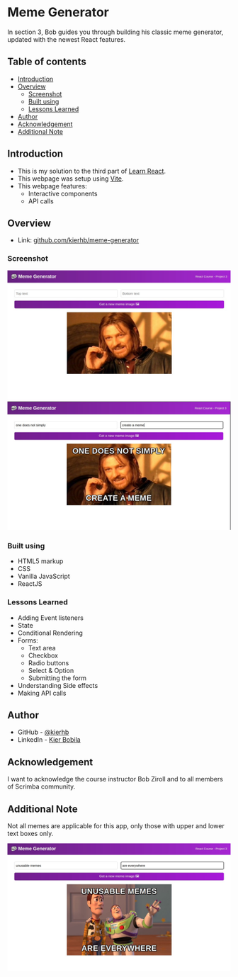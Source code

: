 # Meme Generator
In section 3, Bob guides you through building his classic meme generator, updated with the newest React features.

## Table of contents
- [Introduction](#introduction)
- [Overview](#overview)
  - [Screenshot](#screenshot)
  - [Built using](#built-using)
  - [Lessons Learned](#lessons-learned)
- [Author](#author)
- [Acknowledgement](#acknowledgement)
- [Additional Note](#additional-note)

## Introduction
- This is my solution to the third part of [Learn React](https://scrimba.com/learn/learnreact).
- This webpage was setup using [Vite](https://vitejs.dev/).
- This webpage features:
    - Interactive components
    - API calls

## Overview
- Link: [github.com/kierhb/meme-generator](https://github.com/kierhb/meme-generator)

### Screenshot
![screenshot](./meme-generator.jpg)
![active 1](./meme-generator-active-1.jpg)

### Built using

- HTML5 markup
- CSS
- Vanilla JavaScript
- ReactJS

### Lessons Learned

- Adding Event listeners
- State
- Conditional Rendering
- Forms:
    - Text area
    - Checkbox
    - Radio buttons
    - Select & Option
    - Submitting the form
- Understanding Side effects
- Making API calls

## Author

- GitHub - [@kierhb](https://github.com/kierhb)
- LinkedIn - [Kier Bobila](https://www.linkedin.com/in/kier-bobila/)

## Acknowledgement
I want to acknowledge the course instructor Bob Ziroll and to all members of Scrimba community.

## Additional Note
Not all memes are applicable for this app, only those with upper and lower text boxes only.

![active 2](./meme-generator-active-2.jpg)